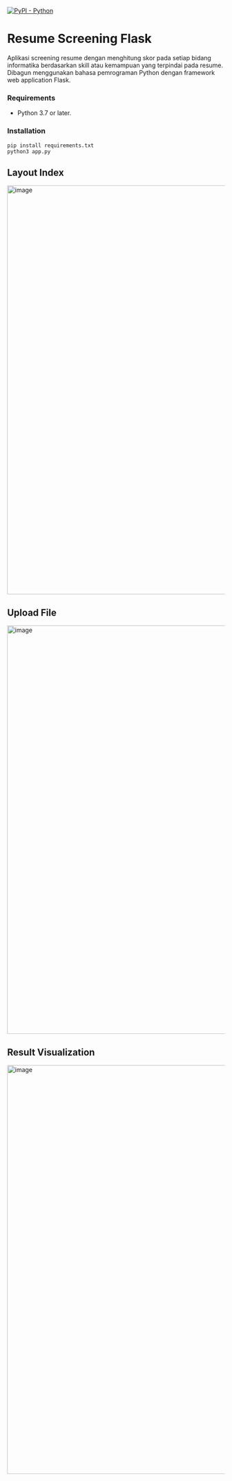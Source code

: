 [![PyPI - Python](https://img.shields.io/pypi/pyversions/iconsdk?logo=pypi)](https://pypi.org/project/iconsdk)

# Resume Screening Flask
Aplikasi screening resume dengan menghitung skor pada setiap bidang informatika berdasarkan skill atau kemampuan yang terpindai pada resume. Dibagun menggunakan bahasa pemrograman Python dengan framework web application Flask.

### Requirements

- Python 3.7 or later.

### Installation

```
pip install requirements.txt
python3 app.py
```

## Layout Index
<img width="944" alt="image" src="https://user-images.githubusercontent.com/69528812/186494152-2f64f6a5-9f30-41c3-a3ba-f767e64613db.png">

## Upload File
<img width="943" alt="image" src="https://user-images.githubusercontent.com/69528812/186494254-64d3ea58-1e68-4760-8617-158363369a4d.png">

## Result Visualization
<img width="944" alt="image" src="https://user-images.githubusercontent.com/69528812/186494373-bc9e2286-1f1c-4a71-8c88-9f8bcf61ad96.png">

